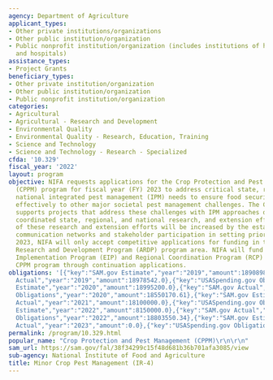 ```yaml
---
agency: Department of Agriculture
applicant_types:
- Other private institutions/organizations
- Other public institution/organization
- Public nonprofit institution/organization (includes institutions of higher education
  and hospitals)
assistance_types:
- Project Grants
beneficiary_types:
- Other private institution/organization
- Other public institution/organization
- Public nonprofit institution/organization
categories:
- Agricultural
- Agricultural - Research and Development
- Environmental Quality
- Environmental Quality - Research, Education, Training
- Science and Technology
- Science and Technology - Research - Specialized
cfda: '10.329'
fiscal_year: '2022'
layout: program
objective: NIFA requests applications for the Crop Protection and Pest Management
  (CPPM) program for fiscal year (FY) 2023 to address critical state, regional and
  national integrated pest management (IPM) needs to ensure food security and respond
  effectively to other major societal pest management challenges. The CPPM program
  supports projects that address these challenges with IPM approaches developed by
  coordinated state, regional, and national research, and extension efforts. The impact
  of these research and extension efforts will be increased by the establishment of
  communication networks and stakeholder participation in setting priorities. In FY
  2023, NIFA will only accept competitive applications for funding in the Applied
  Research and Development Program (ARDP) program area. NIFA will fund current Extension
  Implementation Program (EIP) and Regional Coordination Program (RCP) areas of the
  CPPM program through continuation applications.
obligations: '[{"key":"SAM.gov Estimate","year":"2019","amount":18908987.0},{"key":"SAM.gov
  Actual","year":"2019","amount":18978542.0},{"key":"USASpending.gov Obligations","year":"2019","amount":18551261.17},{"key":"SAM.gov
  Estimate","year":"2020","amount":18995200.0},{"key":"SAM.gov Actual","year":"2020","amount":20000000.0},{"key":"USASpending.gov
  Obligations","year":"2020","amount":18550170.61},{"key":"SAM.gov Estimate","year":"2021","amount":18100000.0},{"key":"SAM.gov
  Actual","year":"2021","amount":18100000.0},{"key":"USASpending.gov Obligations","year":"2021","amount":19569580.78},{"key":"SAM.gov
  Estimate","year":"2022","amount":8150000.0},{"key":"SAM.gov Actual","year":"2022","amount":19962838.0},{"key":"USASpending.gov
  Obligations","year":"2022","amount":18803550.34},{"key":"SAM.gov Estimate","year":"2023","amount":19962838.0},{"key":"SAM.gov
  Actual","year":"2023","amount":0.0},{"key":"USASpending.gov Obligations","year":"2023","amount":4452868.6}]'
permalink: /program/10.329.html
popular_name: "Crop Protection and Pest Management (CPPM)\r\n\r\n"
sam_url: https://sam.gov/fal/38f34299c15f48d681b36b701afa3085/view
sub-agency: National Institute of Food and Agriculture
title: Minor Crop Pest Management (IR-4)
---
```

